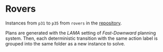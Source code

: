 # Rovers

Instances from `p31` to `p35` from `rovers` in the [repository](https://github.com/aibasel/downward-benchmarks/tree/master/rovers).

Plans are generated with the *LAMA* setting of *Fast-Downward* planning system. Then, each deterministic transition with the same action label is grouped into the same folder as a new instance to solve.
